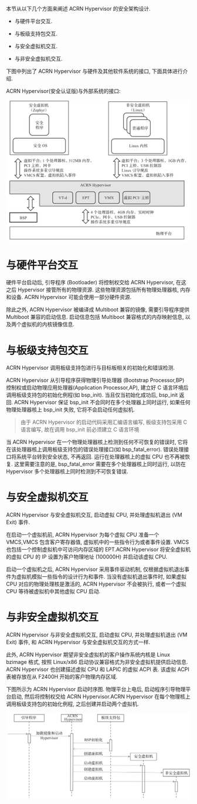 
本节从以下几个方面来阐述 ACRN Hypervisor 的安全架构设计.

* 与硬件平台交互.

* 与板级支持包交互.

* 与安全虚拟机交互.

* 与非安全虚拟机交互.

下图中列出了 ACRN Hypervisor 与硬件及其他软件系统的接口, 下面具体进行介绍.

ACRN Hypervisor(安全认证版)与外部系统的接口:

![2024-10-29-13-48-27.png](./images/2024-10-29-13-48-27.png)

# 与硬件平台交互

硬件平台启动后, 引导程序 (Bootloader) 将控制权交给 ACRN Hypervisor, 在这之后 Hypervisor 接管所有的物理资源. 这些物理资源包括所有物理处理器核, 内存和设备. ACRN Hypervisor 可能会使用一部分硬件资源.

除此之外, ACRN Hypervisor 被编译成 Multiboot 兼容的镜像, 需要引导程序提供 Multiboot 兼容的启动信息. 启动信息包括 Multiboot 兼容格式的内存映射信息, 以及两个虚拟机的内核镜像信息.

# 与板级支持包交互

ACRN Hypervisor 调用板级支持包进行与目标板相关的初始化和错误检测.

ACRN Hypervisor 从引导程序获得物理引导处理器 (Bootstrap Processor,BP) 控制权或启动物理应用处理器(Application Processor,AP), 建立好 C 语言环境后调用板级支持包的初始化例程(如 bsp_init)​. 当且仅当初始化成功后, bsp_init 返回. ACRN Hypervisor 保证 bsp_init 不会同时在多个处理器上同时运行, 如果任何物理处理器核上 bsp_init 失败, 它将不会启动任何虚拟机.

> 由于 ACRN Hypervisor 的启动代码采用汇编语言编写, 板级支持包采用 C 语言编写, 故在调用 bsp_init 前必须建立 C 语言环境

当 ACRN Hypervisor 在一个物理处理器核上检测到任何不可恢复的错误时, 它将在该处理器核上调用板级支持包的错误处理接口(如 bsp_fatal_error)​. 错误处理接口将系统平台转到安全状态, 不再返回. 运行在处理器核上的虚拟 CPU 也不再被恢复. 这里需要注意的是, bsp_fatal_error 需要在多个处理器核上同时运行, 以防在 Hypervisor 多个处理器核上同时检测到不可恢复错误.

# 与安全虚拟机交互

ACRN Hypervisor 与安全虚拟机交互, 启动虚拟 CPU, 并处理虚拟机退出 (VM Exit) 事件.

在启动一个虚拟机前, ACRN Hypervisor 为每个虚拟 CPU 准备一个 VMCS,VMCS 包含客户寄存器值, 虚拟机中的一些指令行为或者事件设置. VMCS 也包括一个控制虚拟机中可访问内存区域的 EPT.ACRN Hypervisor 将安全虚拟机的虚拟 CPU 的 IP 设置为客户物理地址 (100000H) 并启动该虚拟 CPU.

启动一个虚拟机之后, ACRN Hypervisor 采用事件驱动机制, 仅根据虚拟机退出事件为虚拟机模拟一些指令的设计行为和事件. 当没有虚拟机退出事件时, 如果虚拟 CPU 对应的物理处理核是激活的, ACRN Hypervisor 不会被执行, 或者一个虚拟 CPU 等待被虚拟机中其他虚拟 CPU 启动.

# 与非安全虚拟机交互

ACRN Hypervisor 与非安全虚拟机交互, 启动虚拟 CPU, 并处理虚拟机退出 (VM Exit) 事件, 和 ACRN Hypervisor 与安全虚拟机交互的方式一样.

此外, ACRN Hypervisor 期望非安全虚拟机的客户操作系统内核是 Linux bzimage 格式, 按照 Linux/x86 启动协议兼容格式为非安全虚拟机提供启动信息. ACRN Hypervisor 也创建描述虚拟 CPU 和 LAPIC 的虚拟 ACPI 表. 该虚拟 ACPI 表被存放在从 F2400H 开始的客户物理内存区域.

下图所示为 ACRN Hypervisor 启动时序图. 物理平台上电后, 启动程序引导物理平台启动, 然后将控制权交给 ACRN Hypervisor.ACRN Hypervisor 在每个物理核上调用板级支持包的初始化例程, 之后创建并启动两个虚拟机.

![2024-10-29-13-48-37.png](./images/2024-10-29-13-48-37.png)
